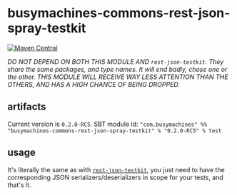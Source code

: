 # busymachines-commons-rest-json-spray-testkit

[![Maven Central](https://img.shields.io/maven-central/v/com.busymachines/busymachines-commons-rest-json-spray-testkit_2.12.svg)](https://maven-badges.herokuapp.com/maven-central/com.busymachines/busymachines-commons-rest-json-spray-testkit_2.12)

_*DO NOT DEPEND ON BOTH THIS MODULE AND `rest-json-testkit`. They share the same packages, and type names. It will end badly, chose one or the other. THIS MODULE WILL RECEIVE WAY LESS ATTENTION THAN THE OTHERS, AND HAS A HIGH CHANCE OF BEING DROPPED.*_

## artifacts

Current version is `0.2.0-RC5`. SBT module id:
`"com.busymachines" %% "busymachines-commons-rest-json-spray-testkit" % "0.2.0-RC5" % test`

## usage
It's literally the same as with [`rest-json-testkit`](../rest-json-testkit/README.md), you just need to have the corresponding JSON serializers/deserializers in scope for your tests, and that's it.
